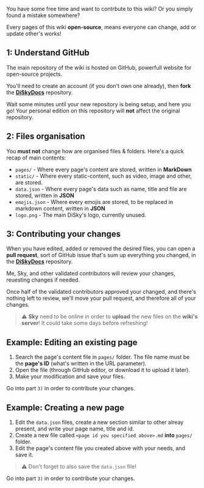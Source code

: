 You have some free time and want to contrbute to this wiki?
Or you simply found a mistake somewhere?

Every pages of this wiki **open-source**, means everyone can change, add or update other's works!

## 1: Understand GitHub

The main repository of the wiki is hosted on GitHub, powerfull website for open-source projects.

You'll need to create an account (if you don't own one already), then **fork** the [**DiSkyDocs**](https://github.com/DiSkyOrg/DiSkyDocs) repository.

Wait some minutes until your new repository is being setup, and here you go! Your personal edition on this repository will **not** affect the original repository.

## 2: Files organisation

You **must not** change how are organised files & folders. Here's a quick recap of main contents:

* `pages/` - Where every page's content are stored, written in **MarkDown**
* `static/` - Where every static-content, such as video, image and other, are stored.
* `data.json` - Where every page's data such as name, title and file are stored, written in **JSON**
* `emojis.json` - Where every emojis are stored, to be replaced in markdown content, written in **JSON**
* `logo.png` - The main DiSky's logo, currently unused.

## 3: Contributing your changes

When you have edited, added or removed the desired files, you can open a **pull request**, sort of GitHub issue that's sum up everything you changed, in the [**DiSkyDocs**](https://github.com/DiSkyOrg/DiSkyDocs) repository.

Me, Sky, and other validated contributors will review your changes, reuesting changes if needed.

Once half of the validated contributors approved your changed, and there's nothing left to review, we'll move your pull request, and therefore all of your changes.

> :warning: **Sky** need to be online in order to **upload** the new files on the **wiki's server**! It could take some days before refreshing!

## Example: Editing an existing page

1. Search the page's content file in `pages/` folder. The file name must be the **page's ID** (what's written in the URL parameter).
2. Open the file (through GitHub editor, or download it to upload it later).
3. Make your modification and save your files.

Go into part `3)` in order to contribute your changes.

## Example: Creating a new page

1. Edit the `data.json` files, create a new section similar to other alreay present, and write your page name, title and id.
2. Create a new file called `<page id you specified above>.md` **into** `pages/` folder.
3. Edit the page's content file you created above with your needs, and save it.

> :warning: Don't forget to also save the `data.json` file!

Go into part `3)` in order to contribute your changes.
